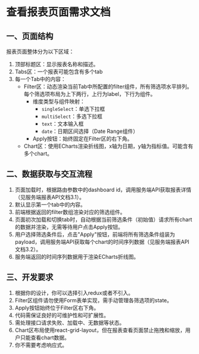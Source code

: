 # 查看报表页面需求文档

## 一、页面结构

报表页面整体分为以下区域：
1. 顶部标题区：显示报表名称和描述。
2. Tabs区：一个报表可能包含有多个tab
3. 每一个Tab中的内容：
   - Filter区：动态渲染当前Tab中所配置的filter组件，所有筛选项水平排列。每个筛选项布局为上下两行，上行为label，下行为组件。
     - 维度类型与组件映射：
       - `singleSelect`：单选下拉框
       - `multiSelect`：多选下拉框
       - `text`：文本输入框
       - `date`：日期区间选择（Date Range组件）
      - Apply按钮：始终固定在Filter区的右下角。
   - Chart区：使用ECharts渲染折线图，x轴为日期，y轴为指标值。可能含有多个chart。

## 二、数据获取与交互流程

1. 页面加载时，根据路由参数中的dashboard id，调用服务端API获取报表详情（见服务端报表API文档3.1）。
2. 默认显示第一个tab中的内容。
3. 前端根据返回的filter数组渲染对应的筛选组件。
4. 页面初次加载和切换tab时，自动根据当前筛选条件（初始值）请求所有chart的数据并渲染，无需等待用户点击Apply按钮。
5. 用户选择筛选条件后，点击"Apply"按钮，前端将所有筛选条件组装为payload，调用服务端API获取每个chart的时间序列数据（见服务端报表API文档3.2）。
6. 服务端返回的时间序列数据用于渲染ECharts折线图。

## 三、开发要求

1. 根据你的设计，你可以选择引入redux或者不引入。
2. Filter区组件请勿使用Form表单实现，需手动管理各筛选项的state。
3. Apply按钮始终位于Filter区右下角。
4. 代码需保证良好的可维护性和可扩展性。
5. 需处理接口请求失败、加载中、无数据等状态。
6. Chart区布局使用react-grid-layout，但在报表查看页面禁止拖拽和缩放，用户只能查看chart数据。
7. 你不需要考虑响应式。

